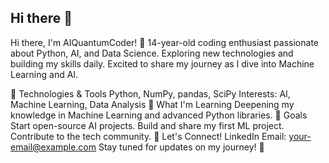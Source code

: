 ## Hi there 👋
Hi there, I'm AIQuantumCoder! 👋
14-year-old coding enthusiast passionate about Python, AI, and Data Science. Exploring new technologies and building my skills daily. Excited to share my journey as I dive into Machine Learning and AI.

🔧 Technologies & Tools
Python, NumPy, pandas, SciPy
Interests: AI, Machine Learning, Data Analysis
🌱 What I'm Learning
Deepening my knowledge in Machine Learning and advanced Python libraries.
🎯 Goals
Start open-source AI projects.
Build and share my first ML project.
Contribute to the tech community.
🤝 Let's Connect!
LinkedIn
Email: your-email@example.com
Stay tuned for updates on my journey! 🚀
<!--
**AIQuantumCoder/AIQuantumCoder** is a ✨ _special_ ✨ repository because its `README.md` (this file) appears on your GitHub profile.

Here are some ideas to get you started:

- 🔭 I’m currently working on Exploring Python and AI, preparing to build my first Machine Learning projects.
- 🌱 I’m currently learning Diving deeper into Machine Learning, AI, and advanced Python libraries like NumPy and pandas.
- 👯 I’m looking to collaborate on Beginner-friendly AI and Data Science projects or open-source contributions.
- 🤔 I’m looking for help with Gaining more experience in real-world AI applications and complex Python projects.
- 💬 Ask me about Python programming, AI basics, and data manipulation with pandas.
- 📫 How to reach me: Email: [masihanayeriii@gmail.com]
- 😄 Pronouns: He/Him (or your preferred pronouns).
- ⚡ Fun fact: I started coding at 14 and love exploring how AI can solve real-world problems!
-->
